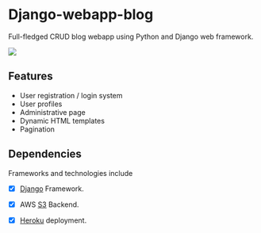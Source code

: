 # Django-webapp-blog

Full-fledged CRUD blog webapp using Python and Django web framework.

![](https://camo.githubusercontent.com/d0f65430681b67b7104f6130ada8c098ec5f66ba/68747470733a2f2f696d672e736869656c64732e696f2f62616467652f636f64652532307374796c652d7374616e646172642d627269676874677265656e2e7376673f7374796c653d666c6174)


## Features

* User registration / login system
* User profiles
* Administrative page
* Dynamic HTML templates
* Pagination

## Dependencies

Frameworks and technologies include
- [x] [Django](https://www.djangoproject.com/) Framework.
- [x] AWS [S3](https://aws.amazon.com/s3/) Backend.
- [x] [Heroku](https://www.heroku.com/) deployment.

